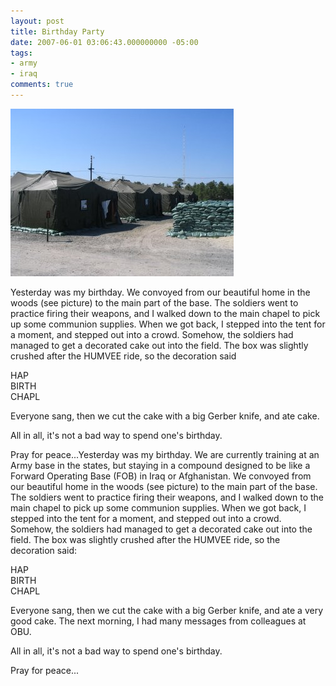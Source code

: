 ```yaml
---
layout: post
title: Birthday Party
date: 2007-06-01 03:06:43.000000000 -05:00
tags:
- army
- iraq 
comments: true
---
```

![Small Tent](/assets/img_0033-tents_small.jpg)

Yesterday was my birthday. We convoyed from our beautiful home in the woods (see picture) to the main part of the base. The soldiers went to practice firing their weapons, and I walked down to the main chapel to pick up some communion supplies. When we got back, I stepped into the tent for a moment, and stepped out into a crowd. Somehow, the soldiers had managed to get a decorated cake out into the field. The box was slightly crushed after the HUMVEE ride, so the decoration said</p>
<p>HAP<br />
BIRTH<br />
CHAPL</p>
<p>Everyone sang, then we cut the cake with a big Gerber knife, and ate cake.</p>
<p>All in all, it's not a bad way to spend one's birthday.</p>
<p>Pray for peace...Yesterday was my birthday. We are currently training at an Army base in the states, but staying in a compound designed to be like a Forward Operating Base (FOB) in Iraq or Afghanistan. We convoyed from our beautiful home in the woods (see picture) to the main part of the base. The soldiers went to practice firing their weapons, and I walked down to the main chapel to pick up some communion supplies. When we got back, I stepped into the tent for a moment, and stepped out into a crowd. Somehow, the soldiers had managed to get a decorated cake out into the field. The box was slightly crushed after the HUMVEE ride, so the decoration said:</p>
<p>HAP<br />
BIRTH<br />
CHAPL</p>
<p>Everyone sang, then we cut the cake with a big Gerber knife, and ate a very good cake. The next morning, I had many messages from colleagues at OBU.</p>
<p>All in all, it's not a bad way to spend one's birthday.</p>
<p>Pray for peace...</p>
